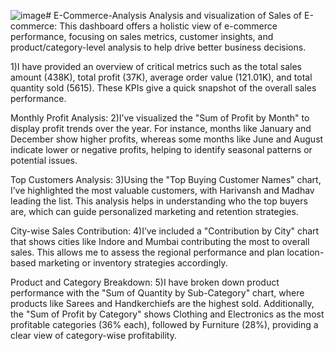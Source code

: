 ![image](https://github.com/user-attachments/assets/20616740-80f7-4e0e-a188-5ee3748bfd5b)# E-Commerce-Analysis
Analysis and visualization of Sales of E-commerce:
This dashboard offers a holistic view of e-commerce performance, focusing on sales metrics, customer insights, and product/category-level analysis to help drive better business decisions.

1)I have provided an overview of critical metrics such as the total sales amount (438K), total profit (37K), average order value (121.01K), and total quantity sold (5615). These KPIs give a quick snapshot of the overall sales performance.

Monthly Profit Analysis:
2)I’ve visualized the "Sum of Profit by Month" to display profit trends over the year. For instance, months like January and December show higher profits, whereas some months like June and August indicate lower or negative profits, helping to identify seasonal patterns or potential issues.

Top Customers Analysis:
3)Using the "Top Buying Customer Names" chart, I’ve highlighted the most valuable customers, with Harivansh and Madhav leading the list. This analysis helps in understanding who the top buyers are, which can guide personalized marketing and retention strategies.

City-wise Sales Contribution:
4)I’ve included a "Contribution by City" chart that shows cities like Indore and Mumbai contributing the most to overall sales. This allows me to assess the regional performance and plan location-based marketing or inventory strategies accordingly.

Product and Category Breakdown:
5)I have broken down product performance with the "Sum of Quantity by Sub-Category" chart, where products like Sarees and Handkerchiefs are the highest sold. Additionally, the "Sum of Profit by Category" shows Clothing and Electronics as the most profitable categories (36% each), followed by Furniture (28%), providing a clear view of category-wise profitability.



